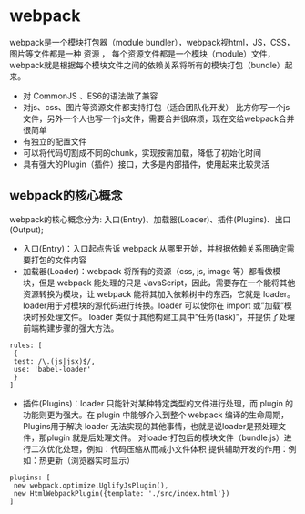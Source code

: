 # webpack
webpack是一个模块打包器（module bundler），webpack视html，JS，CSS，图片等文件都是一种 资源 ，
每个资源文件都是一个模块（module）文件，webpack就是根据每个模块文件之间的依赖关系将所有的模块打包（bundle）起来。

- 对 CommonJS 、ES6的语法做了兼容
- 对js、css、图片等资源文件都支持打包（适合团队化开发）
比方你写一个js文件，另外一个人也写一个js文件，需要合并很麻烦，现在交给webpack合并很简单
- 有独立的配置文件
- 可以将代码切割成不同的chunk，实现按需加载，降低了初始化时间
- 具有强大的Plugin（插件）接口，大多是内部插件，使用起来比较灵活

## webpack的核心概念
webpack的核心概念分为: 入口(Entry)、加载器(Loader)、插件(Plugins)、出口(Output);​
- 入口(Entry)：入口起点告诉 webpack 从哪里开始，并根据依赖关系图确定需要打包的文件内容
- 加载器(Loader)：webpack 将所有的资源（css, js, image 等）都看做模块，但是 webpack 能处理的只是 JavaScript，因此，需要存在一个能将其他资源转换为模块，让 webpack 能将其加入依赖树中的东西，它就是 loader。
loader用于对模块的源代码进行转换。loader 可以使你在 import 或”加载”模块时预处理文件。
loader 类似于其他构建工具中“任务(task)”，并提供了处理前端构建步骤的强大方法。
```
rules: [
 {
 test: /\.(js|jsx)$/,
 use: 'babel-loader'
 }
]
```
 
- 插件(Plugins)：loader 只能针对某种特定类型的文件进行处理，而 plugin 的功能则更为强大。在 plugin 中能够介入到整个 webpack 编译的生命周期，Plugins用于解决 loader 无法实现的其他事情，也就是说loader是预处理文件，那plugin 就是后处理文件。
对loader打包后的模块文件（bundle.js）进行二次优化处理，例如：代码压缩从而减小文件体积
提供辅助开发的作用：例如：热更新（浏览器实时显示）

```
plugins: [
 new webpack.optimize.UglifyJsPlugin(),
 new HtmlWebpackPlugin({template: './src/index.html'})
]
```

